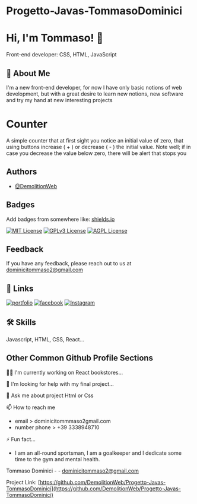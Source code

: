 # Progetto-Javas-TommasoDominici

# Hi, I'm Tommaso! 👋
Front-end developer: 
CSS,
HTML,
JavaScript
## 🚀 About Me
I'm a new front-end developer,
for now I have only basic notions of web development, but with a great desire to learn new notions, new software and try my hand at new interesting projects

# Counter

A simple counter that at first sight you notice an initial value of zero, that using buttons increase ( + ) or decrease ( - ) the initial value.
Note well;
if in case you decrease the value below zero, there will be alert that stops you


## Authors

- [@DemolitionWeb](https://www.github.com/DemolitionWeb)


## Badges

Add badges from somewhere like: [shields.io](https://shields.io/)

[![MIT License](https://img.shields.io/badge/License-MIT-green.svg)](https://choosealicense.com/licenses/mit/)
[![GPLv3 License](https://img.shields.io/badge/License-GPL%20v3-yellow.svg)](https://opensource.org/licenses/)
[![AGPL License](https://img.shields.io/badge/license-AGPL-blue.svg)](http://www.gnu.org/licenses/agpl-3.0)


## Feedback

If you have any feedback, please reach out to us at dominicitommaso2@gmail.com


## 🔗 Links
[![portfolio](https://img.shields.io/badge/my_portfolio-000?style=for-the-badge&logo=ko-fi&logoColor=white)](https://66194a9520ad300008a6079f--quiet-hummingbird-85c5f3.netlify.app/)
[![facebook](https://img.shields.io/badge/linkedin-0A66C2?style=for-the-badge&logo=linkedin&logoColor=white)](https://www.facebook.com/tommaso.dominici.39)
[![Instagram](https://img.shields.io/badge/twitter-1DA1F2?style=for-the-badge&logo=twitter&logoColor=white)](https://www.instagram.com/superdoma01/?hl=it)


## 🛠 Skills
Javascript, HTML, CSS, React...


## Other Common Github Profile Sections
👩‍💻 I'm currently working on React bookstores...

🤔 I'm looking for help with my final project...

💬 Ask me about project Html or Css 

📫 How to reach me 

- email > dominicitommmaso2gmail.com 
- number phone > +39 3338948710

⚡️ Fun fact...
- I am an all-round sportsman, I am a goalkeeper and I dedicate some time to the gym and mental health.


Tommaso Dominici - - dominicitommaso2@gmail.com

Project Link: [https://github.com/DemolitionWeb/Progetto-Javas-TommasoDominici](https://github.com/DemolitionWeb/Progetto-Javas-TommasoDominici)
